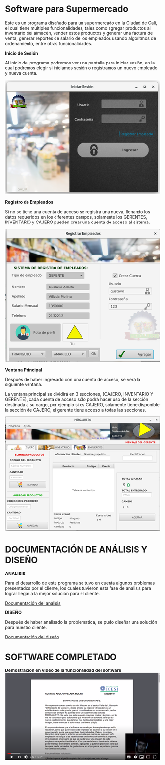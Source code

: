 # Software para Supermercado

Este es un programa diseñado para un supermercado en la Ciudad de Cali, el cual tiene multiples funcionalidades, tales como agregar productos al inventario del almacén, vender estos productos y generar una factura de venta, generar reportes de salario de los empleados usando algoritmos de ordenamiento, entre otras funcionalidades.



**Inicio de Sesión**

Al inicio del programa podremos ver una pantalla para iniciar sesión, en la cual podremos elegir si iniciamos sesión o registramos un nuevo empleado y nueva cuenta.

![Pantalla Inicio](https://github.com/gustavovillada1/Software_de_mercado/blob/master/Mercajusto2/src/Proyecto%20Final/iniciosesion.png)

**Registro de Empleados**

Si no se tiene una cuenta de acceso se registra una nueva, llenando los datos requeridos en los diferentes campos, solamente los GERENTES, INVENTARIO y CAJERO pueden crear una cuenta de acceso al sistema.

![Registro Empleados](https://github.com/gustavovillada1/Software_de_mercado/blob/master/Mercajusto2/src/Proyecto%20Final/registrarempleado.png)


**Ventana Principal**

Después de haber ingresado con una cuenta de acceso, se verá la siguiente ventana.

La ventana principal se dividirá en 3 secciones, (CAJERO, INVENTARIO Y GERENTE), cada cuenta de acceso sólo podrá hacer uso de la sección destinada a su cargo, por ejemplo si es CAJERO, sólamente tiene disponible la sección de CAJERO, el gerente tiene acceso a todas las secciones.


![Ventana Principal](https://github.com/gustavovillada1/Software_de_mercado/blob/master/Mercajusto2/src/Proyecto%20Final/ventanaprincipal.png)



# DOCUMENTACIÓN DE ANÁLISIS Y DISEÑO

**ANALISIS**

Para el desarrollo de este programa se tuvo en cuenta algunos problemas presentados por el cliente, los cuales tuvieron esta fase de analisis para lograr llegar a la mejor solución para el cliente.

[Documentación del analisis](https://github.com/gustavovillada1/Software_de_mercado/blob/master/Analisis.pdf)



**DISEÑO**

Después de haber analisado la problematica, se pudo diseñar una solución para nuestro cliente.

[Documentación del diseño](https://github.com/gustavovillada1/Software_de_mercado/blob/master/dise%C3%B1o.pdf)


# SOFTWARE COMPLETADO

**Demostración en video de la funcionalidad del software**
[![Watch the video](https://github.com/gustavovillada1/Software_de_mercado/blob/master/Mercajusto2/src/Proyecto%20Final/miniaturavideo.png)](https://www.youtube.com/watch?v=wx8ySahOEGc)

